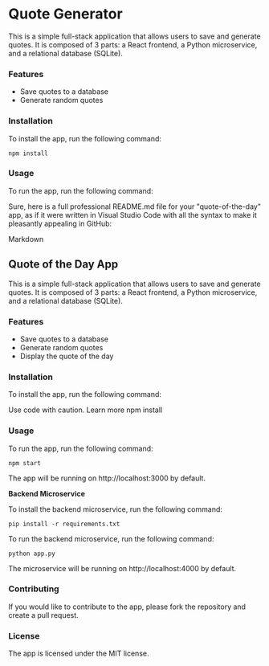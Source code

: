 # Quote Generator

This is a simple full-stack application that allows users to save and generate quotes. It is composed of 3 parts: a React frontend, a Python microservice, and a relational database (SQLite).

### Features

* Save quotes to a database
* Generate random quotes

### Installation

To install the app, run the following command:

`````npm install`````

### Usage

To run the app, run the following command:


Sure, here is a full professional README.md file for your "quote-of-the-day" app, as if it were written in Visual Studio Code with all the syntax to make it pleasantly appealing in GitHub:

Markdown
## Quote of the Day App

This is a simple full-stack application that allows users to save and generate quotes. It is composed of 3 parts: a React frontend, a Python microservice, and a relational database (SQLite).

### Features

* Save quotes to a database
* Generate random quotes
* Display the quote of the day

### Installation

To install the app, run the following command:

Use code with caution. Learn more
npm install


### Usage

To run the app, run the following command:

`````npm start`````

The app will be running on http://localhost:3000 by default.

**Backend Microservice**

To install the backend microservice, run the following command:

`````pip install -r requirements.txt`````

To run the backend microservice, run the following command:

`````python app.py`````

The microservice will be running on http://localhost:4000 by default.

### Contributing

If you would like to contribute to the app, please fork the repository and create a pull request.

### License

The app is licensed under the MIT license.
